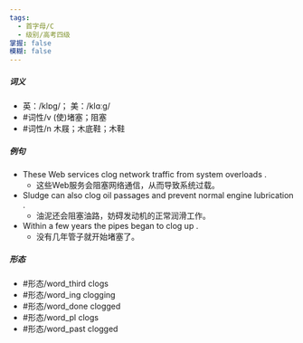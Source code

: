 ```yaml
---
tags:
  - 首字母/C
  - 级别/高考四级
掌握: false
模糊: false
---
```

##### 词义
- 英：/klɒɡ/； 美：/klɑːɡ/
- #词性/v  (使)堵塞；阻塞
- #词性/n  木屐；木底鞋；木鞋
##### 例句
- These Web services clog network traffic from system overloads .
	- 这些Web服务会阻塞网络通信，从而导致系统过载。
- Sludge can also clog oil passages and prevent normal engine lubrication .
	- 油泥还会阻塞油路，妨碍发动机的正常润滑工作。
- Within a few years the pipes began to clog up .
	- 没有几年管子就开始堵塞了。
##### 形态
- #形态/word_third clogs
- #形态/word_ing clogging
- #形态/word_done clogged
- #形态/word_pl clogs
- #形态/word_past clogged
